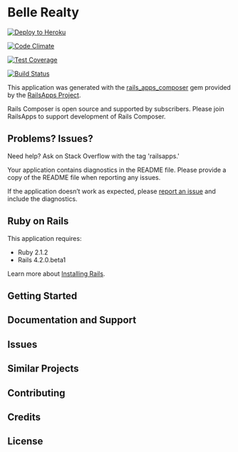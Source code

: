 Belle Realty
================

[![Deploy to Heroku](https://www.herokucdn.com/deploy/button.png)](https://heroku.com/deploy)

[![Code Climate](https://codeclimate.com/github/ginajoseph/bellerealty/badges/gpa.svg)](https://codeclimate.com/github/ginajoseph/bellerealty)

[![Test Coverage](https://codeclimate.com/github/ginajoseph/bellerealty/badges/coverage.svg)](https://codeclimate.com/github/ginajoseph/bellerealty)

[![Build Status](https://semaphoreci.com/api/v1/projects/2508199d-93ed-4fd8-a821-94b8a477c20d/326985/badge.png)](https://semaphoreci.com/ginajoseph/bellerealty)

This application was generated with the [rails_apps_composer](https://github.com/RailsApps/rails_apps_composer) gem
provided by the [RailsApps Project](http://railsapps.github.io/).

Rails Composer is open source and supported by subscribers. Please join RailsApps to support development of Rails Composer.

Problems? Issues?
-----------

Need help? Ask on Stack Overflow with the tag 'railsapps.'

Your application contains diagnostics in the README file. Please provide a copy of the README file when reporting any issues.

If the application doesn’t work as expected, please [report an issue](https://github.com/RailsApps/rails_apps_composer/issues)
and include the diagnostics.

Ruby on Rails
-------------

This application requires:

- Ruby 2.1.2
- Rails 4.2.0.beta1

Learn more about [Installing Rails](http://railsapps.github.io/installing-rails.html).

Getting Started
---------------

Documentation and Support
-------------------------

Issues
-------------

Similar Projects
----------------

Contributing
------------

Credits
-------

License
-------
